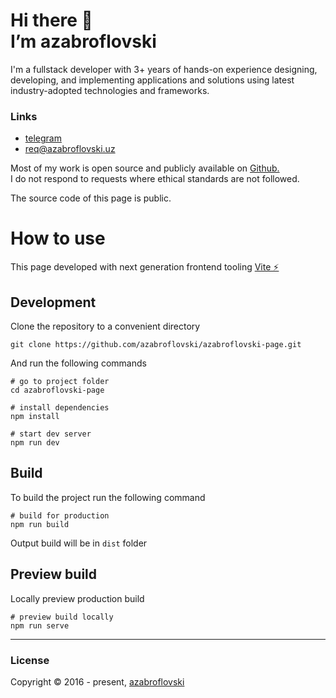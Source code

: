 # Hi there 👋 <br> I’m azabroflovski

I'm a fullstack developer with 3+ years of hands-on experience designing, developing, 
and implementing applications and solutions using latest industry-adopted technologies and frameworks.

### Links

 - [telegram](https://t.me/azabroflovski)
 - req@azabroflovski.uz
 
Most of my work is open source and publicly available on [Github.](https://github.com/azabroflovski) <br>
I do not respond to requests where ethical standards are not followed.

The source code of this page is public.


# How to use
This page developed with next generation frontend tooling [Vite ⚡](https://vitejs.dev/)

## Development

Clone the repository to a convenient directory
```shell
git clone https://github.com/azabroflovski/azabroflovski-page.git
```
And run the following commands
```shell
# go to project folder
cd azabroflovski-page

# install dependencies
npm install

# start dev server
npm run dev
```

## Build
To build the project run the following command
```shell
# build for production
npm run build
```
Output build will be in `dist` folder

## Preview build
Locally preview production build
```shell
# preview build locally
npm run serve
```

----

### License

Copyright © 2016 - present, [azabroflovski](https://t.me/azabroflovski)